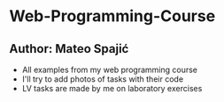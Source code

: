 # **Web-Programming-Course**
## Author: Mateo Spajić

- All examples from my web programming course
- I'll try to add photos of tasks with their code
- LV tasks are made by me on laboratory exercises